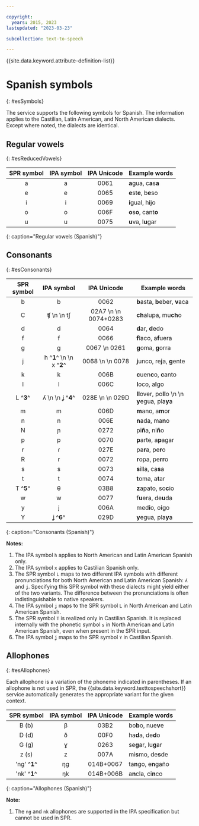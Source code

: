 ```yaml
---

copyright:
  years: 2015, 2023
lastupdated: "2023-03-23"

subcollection: text-to-speech

---
```


{{site.data.keyword.attribute-definition-list}}

# Spanish symbols
{: #esSymbols}

The service supports the following symbols for Spanish. The information applies to the Castilian, Latin American, and North American dialects. Except where noted, the dialects are identical.

## Regular vowels
{: #esReducedVowels}

| SPR symbol | IPA symbol | IPA Unicode | Example words |
|:----------:|:----------:|:-----------:|---------------|
| a | a | 0061 | **a**gua, c**a**s**a** |
| e | e | 0065 | **e**st**e**, b**e**so |
| i | i | 0069 | **i**gual, h**i**jo |
| o | o | 006F | **o**s**o**, cant**o** |
| u | u | 0075 | **u**va, l**u**gar |
{: caption="Regular vowels (Spanish)"}

## Consonants
{: #esConsonants}

| SPR symbol | IPA symbol | IPA Unicode | Example words |
|:----------:|:----------:|:-----------:|---------------|
| b | b | 0062 | **b**asta, **b**eber, **v**aca |
| C | &#679;  \n   \n t&#643; | 02A7  \n   \n 0074+0283 | **ch**alupa, mu**ch**o |
| d | d | 0064 | **d**ar, **d**edo |
| f | f | 0066 | **f**laco, a**f**uera |
| g | g | 0067  \n 0261 | **g**oma, **g**orra |
| j | h ^**1**^  \n   \n x ^**2**^ | 0068  \n   \n 0078 | **j**unco, re**j**a, **g**ente |
| k | k | 006B | **c**uen**c**o, **c**anto |
| l | l | 006C | **l**oco, a**l**go |
| L ^**3**^ | &#654;  \n   \n &#669; ^**4**^ | 028E  \n   \n 029D | **ll**over, po**ll**o  \n   \n **y**egua, pla**y**a |
| m | m | 006D | **m**ano, a**m**or |
| n | n | 006E | **n**ada, ma**n**o |
| N | &#626; | 0272 | pi**ñ**a, ni**ñ**o |
| p | p | 0070 | **p**arte, a**p**agar |
| r | &#638; | 027E | pa**r**a, pe**r**o |
| R | r | 0072 | **r**opa, pe**rr**o |
| s | s | 0073 | **s**illa, ca**s**a |
| t | t | 0074 | **t**oma, a**t**ar |
| T ^**5**^ | &#952; | 03B8 | **z**apato, so**c**io |
| w | w | 0077 | f**u**era, de**u**da |
| y | j | 006A | med**i**o, o**i**go |
| Y | &#669; ^**6**^ | 029D | **y**egua, pla**y**a |
{: caption="Consonants (Spanish)"}

**Notes:**

1.  The IPA symbol `h` applies to North American and Latin American Spanish only.
1.  The IPA symbol `x` applies to Castilian Spanish only.
1.  The SPR symbol `L` maps to two different IPA symbols with different pronunciations for both North American and Latin American Spanish: `ʎ` and `ʝ`. Specifying this SPR symbol with these dialects might yield either of the two variants. The difference between the pronunciations is often indistinguishable to native speakers.
1.  The IPA symbol `ʝ` maps to the SPR symbol `L` in North American and Latin American Spanish.
1.  The SPR symbol `T` is realized only in Castilian Spanish. It is replaced internally with the phonetic symbol `s` in North American and Latin American Spanish, even when present in the SPR input.
1.  The IPA symbol `ʝ` maps to the SPR symbol `Y` in Castilian Spanish.

## Allophones
{: #esAllophones}

Each allophone is a variation of the phoneme indicated in parentheses. If an allophone is not used in SPR, the {{site.data.keyword.texttospeechshort}} service automatically generates the appropriate variant for the given context.

| SPR symbol | IPA symbol | IPA Unicode | Example words |
|:----------:|:----------:|:-----------:|---------------|
| B (b) | &#946; | 03B2 | bo**b**o, nue**v**e |
| D (d) | &#240; | 00F0 | ha**d**a, de**d**o |
| G (g) | &#611; | 0263 | se**g**ar, lu**g**ar |
| z (s) | z | 007A | mi**s**mo, de**s**de |
| 'ng' ^**1**^ | &#331;g | 014B+0067 | ta**n**go, e**n**gaño |
| 'nk' ^**1**^ | &#331;k | 014B+006B | a**n**cla, ci**n**co |
{: caption="Allophones (Spanish)"}

**Note:**

1.  The `ng` and `nk` allophones are supported in the IPA specification but cannot be used in SPR.
